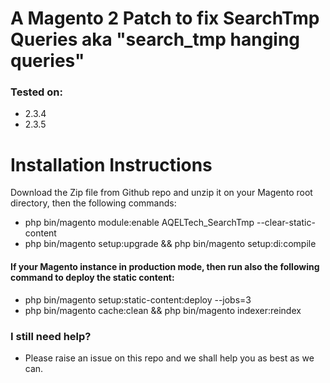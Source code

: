 # A Magento 2 Patch to fix SearchTmp Queries aka "search_tmp hanging queries"

### Tested on:
* 2.3.4
* 2.3.5

# Installation Instructions
Download the Zip file from Github repo and unzip it on your Magento root directory, then the following commands:
* php bin/magento module:enable AQELTech_SearchTmp --clear-static-content
* php bin/magento setup:upgrade && php bin/magento setup:di:compile
#### If your Magento instance in production mode, then run also the following command to deploy the static content:
* php bin/magento setup:static-content:deploy --jobs=3
* php bin/magento cache:clean && php bin/magento indexer:reindex

### I still need help?
* Please raise an issue on this repo and we shall help you as best as we can.
